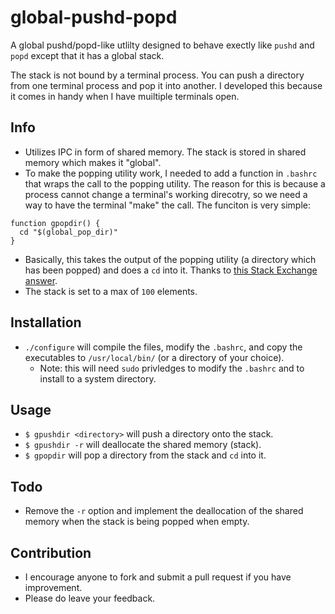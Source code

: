 # global-pushd-popd
A global pushd/popd-like utlilty designed to behave exectly like `pushd` and `popd` except that it has a global stack. 

The stack is not bound by a terminal process. You can push a directory from one terminal process and pop it into another. I developed this because it comes in handy when I have muiltiple terminals open.

## Info

- Utilizes IPC in form of shared memory. The stack is stored in shared memory which makes it "global".
- To make the popping utility work, I needed to add a function in `.bashrc` that wraps the call to the popping utility. The reason for this is because a process cannot change a terminal's working direcotry, so we need a way to have the terminal "make" the call. The funciton is very simple:

```shell
function gpopdir() {
  cd "$(global_pop_dir)"
}
```

- Basically, this takes the output of the popping utility (a directory which has been popped) and does a `cd` into it. Thanks to [this Stack Exchange answer](http://unix.stackexchange.com/questions/14721/changing-current-working-dir-with-a-script).
- The stack is set to a max of `100` elements. 

## Installation

- `./configure` will compile the files, modify the `.bashrc`, and copy the executables to `/usr/local/bin/` (or a directory of your choice).
  - Note: this will need `sudo` privledges to modify the `.bashrc` and to install to a system directory.

## Usage

- `$ gpushdir <directory>` will push a directory onto the stack.
- `$ gpushdir -r` will deallocate the shared memory (stack).
- `$ gpopdir` will pop a directory from the stack and `cd` into it.

## Todo

- Remove the `-r` option and implement the deallocation of the shared memory when the stack is being popped when empty.

## Contribution

- I encourage anyone to fork and submit a pull request if you have improvement.
- Please do leave your feedback.
